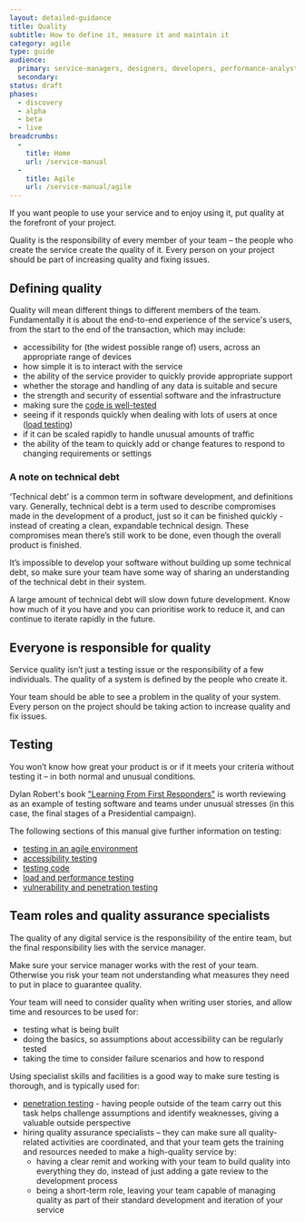 ```yaml
---
layout: detailed-guidance
title: Quality
subtitle: How to define it, measure it and maintain it
category: agile
type: guide
audience:
  primary: service-managers, designers, developers, performance-analysts, user-researchers, content-designers
  secondary:
status: draft
phases:
  - discovery
  - alpha
  - beta
  - live
breadcrumbs:
  -
    title: Home
    url: /service-manual
  -
    title: Agile
    url: /service-manual/agile
---
```


If you want people to use your service and to enjoy using it, put quality at the forefront of your project.

Quality is the responsibility of every member of your team – the people who create the service create the quality of it. Every person on your project should be part of increasing quality and fixing issues.

## Defining quality

Quality will mean different things to different members of the team. Fundamentally it is about the end-to-end experience of the service's users, from the start to the end of the transaction, which may include:

* accessibility for (the widest possible range of) users, across an appropriate range of devices
* how simple it is to interact with the service
* the ability of the service provider to quickly provide appropriate support
* whether the storage and handling of any data is suitable and secure
* the strength and security of essential software and the infrastructure
* making sure the [code is well-tested](/service-manual/making-software/code-testing.html)
* seeing if it responds quickly when dealing with lots of users at once ([load testing](/service-manual/operations/load-and-performance-testing.html))
* if it can be scaled rapidly to handle unusual amounts of traffic
* the ability of the team to quickly add or change features to respond to changing requirements or settings

### A note on technical debt

‘Technical debt’ is a common term in software development, and definitions vary. Generally, technical debt is a term used to describe compromises made in the development of a product, just so it can be finished quickly - instead of creating a clean, expandable technical design. These compromises mean there’s still work to be done, even though the overall product is finished.

It’s impossible to develop your software without building up some technical debt, so make sure your team have some way of sharing an understanding of the technical debt in their system.

A large amount of technical debt will slow down future development.  Know how much of it you have and you can prioritise work to reduce it, and can continue to iterate rapidly in the future.

## Everyone is responsible for quality

Service quality isn’t just a testing issue or the responsibility of a few individuals. The quality of a system is defined by the people who create it. 

Your team should be able to see a problem in the quality of your system. Every person on the project should be taking action to increase quality and fix issues.

## Testing

You won’t know how great your product is or if it meets your criteria without testing it – in both normal and unusual conditions.

Dylan Robert's book ["Learning From First Responders"](http://oreil.ly/163ybtz) is worth reviewing as an example of testing software and teams under unusual stresses (in this case, the final stages of a Presidential campaign).

The following sections of this manual give further information on testing:

* [testing in an agile environment](https://www.gov.uk/service-manual/making-software/testing-in-agile.html)
* [accessibility testing](https://www.gov.uk/service-manual/making-software/accessibility-testing.html)
* [testing code](https://www.gov.uk/service-manual/making-software/code-testing.html)
* [load and performance testing](https://www.gov.uk/service-manual/operations/load-and-performance-testing.html)
* [vulnerability and penetration testing](https://www.gov.uk/service-manual/operations/penetration-testing.html)

## Team roles and quality assurance specialists

The quality of any digital service is the responsibility of the entire team, but the final responsibility lies with the service manager.

Make sure your service manager works with the rest of your team. Otherwise you risk your team not understanding what measures they need to put in place to guarantee quality.

Your team will need to consider quality when writing user stories, and allow time and resources to be used for:

* testing what is being built
* doing the basics, so assumptions about accessibility can be regularly tested
* taking the time to consider failure scenarios and how to respond

Using specialist skills and facilities is a good way to make sure testing is thorough, and is typically used for:

* [penetration testing](https://www.gov.uk/service-manual/operations/penetration-testing.html) - having people outside of the team carry out this task helps challenge assumptions and identify weaknesses, giving a valuable outside perspective
* hiring quality assurance specialists – they can make sure all quality-related activities are coordinated, and that your team gets the training and resources needed to make a high-quality service by:
    * having a clear remit and working with your team to build quality into everything they do, instead of just adding a gate review to the development process
    * being a short-term role, leaving your team capable of managing quality as part of their standard development and iteration of your service

